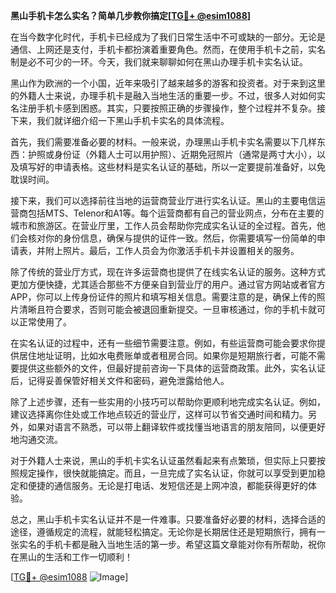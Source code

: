 **黑山手机卡怎么实名？简单几步教你搞定[[TG💪+ @esim1088](https://t.me/s/esim1088)]**

在当今数字化时代，手机卡已经成为了我们日常生活中不可或缺的一部分。无论是通信、上网还是支付，手机卡都扮演着重要角色。然而，在使用手机卡之前，实名制是必不可少的一环。今天，我们就来聊聊如何在黑山办理手机卡实名认证。

黑山作为欧洲的一个小国，近年来吸引了越来越多的游客和投资者。对于来到这里的外籍人士来说，办理手机卡是融入当地生活的重要一步。不过，很多人对如何实名注册手机卡感到困惑。其实，只要按照正确的步骤操作，整个过程并不复杂。接下来，我们就详细介绍一下黑山手机卡实名的具体流程。

首先，我们需要准备必要的材料。一般来说，办理黑山手机卡实名需要以下几样东西：护照或身份证（外籍人士可以用护照）、近期免冠照片（通常是两寸大小），以及填写好的申请表格。这些材料是实名认证的基础，所以一定要提前准备好，以免耽误时间。

接下来，我们可以选择前往当地的运营商营业厅进行实名认证。黑山的主要电信运营商包括MTS、Telenor和A1等。每个运营商都有自己的营业网点，分布在主要的城市和旅游区。在营业厅里，工作人员会帮助你完成实名认证的全过程。首先，他们会核对你的身份信息，确保与提供的证件一致。然后，你需要填写一份简单的申请表，并附上照片。最后，工作人员会为你激活手机卡并设置相关的服务。

除了传统的营业厅方式，现在许多运营商也提供了在线实名认证的服务。这种方式更加方便快捷，尤其适合那些不方便亲自到营业厅的用户。通过官方网站或者官方APP，你可以上传身份证件的照片和填写相关信息。需要注意的是，确保上传的照片清晰且符合要求，否则可能会被退回重新提交。一旦审核通过，你的手机卡就可以正常使用了。

在实名认证的过程中，还有一些细节需要注意。例如，有些运营商可能会要求你提供居住地址证明，比如水电费账单或者租房合同。如果你是短期旅行者，可能不需要提供这些额外的文件，但最好提前咨询一下具体的运营商政策。此外，实名认证后，记得妥善保管好相关文件和密码，避免泄露给他人。

除了上述步骤，还有一些实用的小技巧可以帮助你更顺利地完成实名认证。例如，建议选择离你住处或工作地点较近的营业厅，这样可以节省交通时间和精力。另外，如果对语言不熟悉，可以带上翻译软件或找懂当地语言的朋友陪同，以便更好地沟通交流。

对于外籍人士来说，黑山的手机卡实名认证虽然看起来有点繁琐，但实际上只要按照规定操作，很快就能搞定。而且，一旦完成了实名认证，你就可以享受到更加稳定和便捷的通信服务。无论是打电话、发短信还是上网冲浪，都能获得更好的体验。

总之，黑山手机卡实名认证并不是一件难事。只要准备好必要的材料，选择合适的途径，遵循规定的流程，就能轻松搞定。无论你是长期居住还是短期旅行，拥有一张实名的手机卡都是融入当地生活的第一步。希望这篇文章能对你有所帮助，祝你在黑山的生活和工作一切顺利！

[[TG💪+ @esim1088](https://t.me/s/esim1088) ![Image](https://i.postimg.cc/4NQfJmqS/Snipaste-2025-05-13-00-14-12.png)]